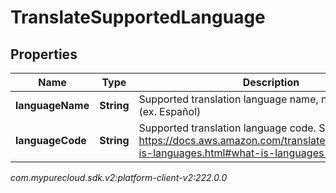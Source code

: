 # TranslateSupportedLanguage


## Properties

| Name | Type | Description | Notes |
| ------------ | ------------- | ------------- | ------------- |
| **languageName** | **String** | Supported translation language name, natively spelled (ex. Español) |  |
| **languageCode** | **String** | Supported translation language code. See - https://docs.aws.amazon.com/translate/latest/dg/what-is-languages.html#what-is-languages-supported |  |




_com.mypurecloud.sdk.v2:platform-client-v2:222.0.0_
